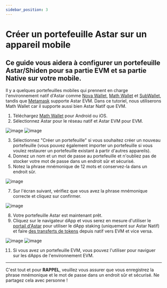 ```yaml
---
sidebar_position: 3
---
```


# Créer un portefeuille Astar sur un appareil mobile

**Ce guide vous aidera à configurer un portefeuille Astar/Shiden pour sa partie EVM et sa partie Native sur votre mobile.**
---

Il y a quelques portefeuilles mobiles qui prennent en charge l'environnement natif d'Astar comme [Nova Wallet](https://novawallet.io/), [Math Wallet](https://mathwallet.org/en-us/) et [SubWallet](https://subwallet.app/), tandis que [Metamask](https://metamask.io/download/) supporte Astar EVM. Dans ce tutoriel, nous utiliserons Math Wallet car il supporte aussi bien Astar Natif que EVM.

1. Téléchargez [Math Wallet](https://mathwallet.org/en-us/) pour Android ou iOS.
2. Sélectionnez Astar pour le réseau natif et Astar EVM pour EVM.

![image](https://user-images.githubusercontent.com/37278708/199638326-b2dc20cf-1446-40f9-9b7a-152ee5f35da7.png) ![image](https://user-images.githubusercontent.com/37278708/199638421-d27fa62b-72b0-485f-a654-f949bf128f89.png)

3. Sélectionnez "Créer un portefeuille" si vous souhaitez créer un nouveau portefeuille (vous pouvez également importer un portefeuille si vous voulez restaurer un portefeuille existant à partir d'autres appareils).
4. Donnez un nom et un mot de passe au portefeuille et n'oubliez pas de stocker votre mot de passe dans un endroit sûr et sécurisé.
5. Notez la phrase mnémonique de 12 mots et conservez-la dans un endroit sûr.

![image](https://user-images.githubusercontent.com/37278708/199640362-e22c2328-0d5a-472a-acbf-c5b357c23339.png)


7. Sur l'écran suivant, vérifiez que vous avez la phrase mnémonique correcte et cliquez sur confirmer.

![image](https://user-images.githubusercontent.com/37278708/199640403-1b8091b6-9e65-4aef-920c-751698682c55.png)


8. Votre portefeuille Astar est maintenant prêt.
9. Cliquez sur le navigateur dApp et vous serez en mesure d'utiliser le [portail d'Astar](https://portal.astar.network/) pour utiliser le dApp staking (uniquement sur Astar Natif) et faire [des transferts de tokens](https://docs.astar.network/docs/user-guides/transfer-tokens) depuis natif vers EVM et vice versa.

![image](https://user-images.githubusercontent.com/37278708/199640641-81e1ed72-1357-490f-b9c6-ccab0d6f3cd8.png) ![image](https://user-images.githubusercontent.com/37278708/199640688-eb338b50-8581-4e85-8402-4808aea05739.png)

11. Si vous avez un portefeuille EVM, vous pouvez l'utiliser pour naviguer sur les dApps de l'environnement EVM.

---

C'est tout et pour **RAPPEL**, veuillez vous assurer que vous enregistrez la phrase mnémonique et le mot de passe dans un endroit sûr et sécurisé. Ne partagez cela avec personne !
